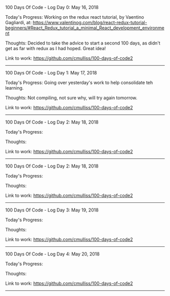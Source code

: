 100 Days Of Code - Log
Day 0: May 16, 2018

Today's Progress: Working on the redux react tutorial, by Vaentino Gagliardi, at:
<https://www.valentinog.com/blog/react-redux-tutorial-beginners/#React_Redux_tutorial_a_minimal_React_development_environment>

Thoughts: Decided to take the advice to start a second 100 days, as didn't get as far with redux as I had hoped. Great idea!

Link to work: <https://github.com/cmulliss/100-days-of-code2>

----
100 Days Of Code - Log
Day 1: May 17, 2018

Today's Progress: Going over yesterday's work to help consolidate teh learning. 

Thoughts: Not compiling, not sure why, will try again tomorrow.

Link to work: <https://github.com/cmulliss/100-days-of-code2>

----
100 Days Of Code - Log
Day 2: May 18, 2018

Today's Progress: 

Thoughts: 

Link to work: <https://github.com/cmulliss/100-days-of-code2>

----
100 Days Of Code - Log
Day 2: May 18, 2018

Today's Progress: 

Thoughts: 

Link to work: <https://github.com/cmulliss/100-days-of-code2>

----
100 Days Of Code - Log
Day 3: May 19, 2018

Today's Progress: 

Thoughts: 

Link to work: <https://github.com/cmulliss/100-days-of-code2>

----
100 Days Of Code - Log
Day 4: May 20, 2018

Today's Progress: 

Thoughts: 

Link to work: <https://github.com/cmulliss/100-days-of-code2>

----